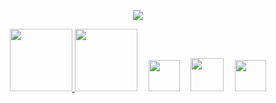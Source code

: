 <p align="center">
  <a href="https://aocattleya.com/" /><img src="https://user-images.githubusercontent.com/39142850/88430972-5e10c500-ce34-11ea-8f9d-e5f0967879ec.png" /></a>
</p>
<p align="center">
  <a href="https://github-readme-stats.vercel.app/api?username=aocattleya&count_private=true"><img src="https://github-readme-stats.vercel.app/api?username=aocattleya&count_private=true&hide=issues" height="100px;" />
  <a href="https://github-readme-stats.vercel.app/api/top-langs/?username=aocattleya&layout=compact"><img src="https://github-readme-stats.vercel.app/api/top-langs/?username=aocattleya&layout=compact" height="100px;" /></a></a><a>　</a>
  <a href="https://twitter.com/aocattleya"><img src="https://user-images.githubusercontent.com/39142850/88427403-cd36eb00-ce2d-11ea-9cbc-eb981fd21b3a.png" width="50px;" /></a><a>　</a>
  <a href="https://qiita.com/aocattleya"><img src="https://user-images.githubusercontent.com/39142850/88427408-cf994500-ce2d-11ea-9125-a41bc9f0bb2e.png" width="53px;" /></a><a>　</a>
  <a href="https://lapras.com/public/QIOCQBE"><img src="https://user-images.githubusercontent.com/39142850/88427410-d0ca7200-ce2d-11ea-8d84-155f5a8bb63a.png" width="50px;" /></a>
<p>
<p align="center">
  <a href="http://qiita.com/aocattleya"><img src="https://qiita-badge.apiapi.app/s/aocattleya/contributions.svg" height="17px;" /></a>
  <a href="http://qiita.com/aocattleya"><img src="https://qiita-badge.apiapi.app/s/aocattleya/posts.svg" height="17px;" /></a>
  <a href="http://qiita.com/aocattleya"><img src="https://qiita-badge.apiapi.app/s/aocattleya/followers.svg" height="17px;" /></a>
<p>
